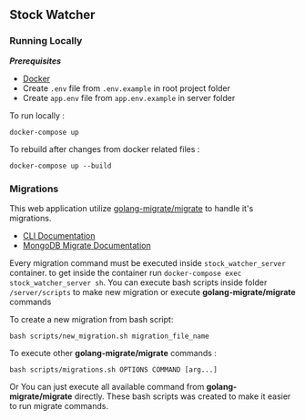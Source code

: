 ## Stock Watcher

### Running Locally

**_Prerequisites_**

- [Docker](https://docker.com/)
- Create `.env` file from `.env.example` in root project folder
- Create `app.env` file from `app.env.example` in server folder

To run locally :

```
docker-compose up
```

To rebuild after changes from docker related files :

```
docker-compose up --build
```

### Migrations

This web application utilize [golang-migrate/migrate](https://github.com/golang-migrate/migrate) to handle it's migrations.

- [CLI Documentation](https://github.com/golang-migrate/migrate/tree/master/cmd/migrate)
- [MongoDB Migrate Documentation](https://github.com/golang-migrate/migrate/tree/master/database/mongodb)

Every migration command must be executed inside `stock_watcher_server` container. to get inside the container run `docker-compose exec stock_watcher_server sh`. You can execute bash scripts inside folder `/server/scripts` to make new migration or execute **golang-migrate/migrate** commands

To create a new migration from bash script:
```
bash scripts/new_migration.sh migration_file_name
```

To execute other **golang-migrate/migrate** commands :
```
bash scripts/migrations.sh OPTIONS COMMAND [arg...]
```

Or You can just execute all available command from **golang-migrate/migrate** directly. These bash scripts was created to make it easier to run migrate commands.
